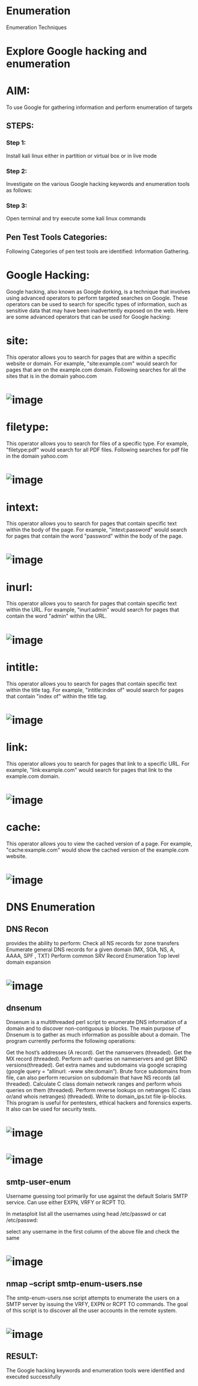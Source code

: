 # Enumeration
Enumeration Techniques

# Explore Google hacking and enumeration 

# AIM:

To use Google for gathering information and perform enumeration of targets

## STEPS:

### Step 1:

Install kali linux either in partition or virtual box or in live mode

### Step 2:

Investigate on the various Google hacking keywords and enumeration tools as follows:


### Step 3:
Open terminal and try execute some kali linux commands

## Pen Test Tools Categories:  

Following Categories of pen test tools are identified:
Information Gathering.

# Google Hacking:

Google hacking, also known as Google dorking, is a technique that involves using advanced operators to perform targeted searches on Google. These operators can be used to search for specific types of information, such as sensitive data that may have been inadvertently exposed on the web. Here are some advanced operators that can be used for Google hacking:

# site: 
This operator allows you to search for pages that are within a specific website or domain. For example, "site:example.com" would search for pages that are on the example.com domain.
Following searches for all the sites that is in the domain yahoo.com
# ![image](https://github.com/Roselineb/Enumeration/assets/128909895/31bed98f-7e41-4bb3-8707-ece17dca3eab)

# filetype: 
This operator allows you to search for files of a specific type. For example, "filetype:pdf" would search for all PDF files.
Following searches for pdf file in the domain yahoo.com
# ![image](https://github.com/Roselineb/Enumeration/assets/128909895/1789ba62-e92f-4032-8436-d0d44263903e)



# intext:
This operator allows you to search for pages that contain specific text within the body of the page. For example, "intext:password" would search for pages that contain the word "password" within the body of the page.
# ![image](https://github.com/Roselineb/Enumeration/assets/128909895/1fc31619-2558-4dc5-a89d-c1e91676bde2)


# inurl: 
This operator allows you to search for pages that contain specific text within the URL. For example, "inurl:admin" would search for pages that contain the word "admin" within the URL.
# ![image](https://github.com/Roselineb/Enumeration/assets/128909895/6bf4161b-514d-49f7-9efd-70864124546c)

# intitle: 
This operator allows you to search for pages that contain specific text within the title tag. For example, "intitle:index of" would search for pages that contain "index of" within the title tag.
# ![image](https://github.com/Roselineb/Enumeration/assets/128909895/f3903f21-89f9-4528-94ae-79ff2b7b0a2f)

# link: 
This operator allows you to search for pages that link to a specific URL. For example, "link:example.com" would search for pages that link to the example.com domain.
# ![image](https://github.com/Roselineb/Enumeration/assets/128909895/ad0c68d8-edc2-44ca-836c-4d9d4df145ff)

# cache:
This operator allows you to view the cached version of a page. For example, "cache:example.com" would show the cached version of the example.com website.
# ![image](https://github.com/Roselineb/Enumeration/assets/128909895/e97d7027-04ca-499c-b6c4-b64b6da16222)

 
# DNS Enumeration

## DNS Recon
provides the ability to perform:
Check all NS records for zone transfers
Enumerate general DNS records for a given domain (MX, SOA, NS, A, AAAA, SPF , TXT)
Perform common SRV Record Enumeration
Top level domain expansion
# ![image](https://github.com/Roselineb/Enumeration/assets/128909895/fcb6caf5-5a87-4f19-8835-b48d9bfdb363)



## dnsenum
Dnsenum is a multithreaded perl script to enumerate DNS information of a domain and to discover non-contiguous ip blocks. The main purpose of Dnsenum is to gather as much information as possible about a domain. The program currently performs the following operations:

Get the host’s addresses (A record).
Get the namservers (threaded).
Get the MX record (threaded).
Perform axfr queries on nameservers and get BIND versions(threaded).
Get extra names and subdomains via google scraping (google query = “allinurl: -www site:domain”).
Brute force subdomains from file, can also perform recursion on subdomain that have NS records (all threaded).
Calculate C class domain network ranges and perform whois queries on them (threaded).
Perform reverse lookups on netranges (C class or/and whois netranges) (threaded).
Write to domain_ips.txt file ip-blocks.
This program is useful for pentesters, ethical hackers and forensics experts. It also can be used for security tests.
# ![image](https://github.com/Roselineb/Enumeration/assets/128909895/d9d40acd-9799-4545-94b5-c39dccc08b8c)
# ![image](https://github.com/Roselineb/Enumeration/assets/128909895/a84c1a32-cf82-4ee9-9022-c5190c41fa10)


## smtp-user-enum
Username guessing tool primarily for use against the default Solaris SMTP service. Can use either EXPN, VRFY or RCPT TO.


In metasploit list all the usernames using head /etc/passwd or cat /etc/passwd:

select any username in the first column of the above file and check the same
# ![image](https://github.com/Roselineb/Enumeration/assets/128909895/e7f24d19-503a-4cf0-b8f6-5291001e6516)
  

## nmap –script smtp-enum-users.nse <hostname>

The smtp-enum-users.nse script attempts to enumerate the users on a SMTP server by issuing the VRFY, EXPN or RCPT TO commands. The goal of this script is to discover all the user accounts in the remote system.
# ![image](https://github.com/Roselineb/Enumeration/assets/128909895/61937572-c34b-43f0-a79c-59361ef847f8)


## RESULT:
The Google hacking keywords and enumeration tools were identified and executed successfully

